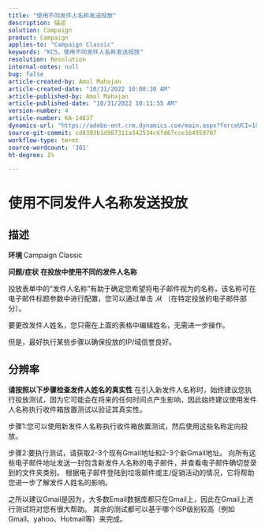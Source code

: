 ```yaml
---
title: "使用不同发件人名称发送投放"
description: 描述
solution: Campaign
product: Campaign
applies-to: "Campaign Classic"
keywords: "KCS，使用不同发件人名称发送投放"
resolution: Resolution
internal-notes: null
bug: false
article-created-by: Amol Mahajan
article-created-date: "10/31/2022 10:08:30 AM"
article-published-by: Amol Mahajan
article-published-date: "10/31/2022 10:11:55 AM"
version-number: 4
article-number: KA-14837
dynamics-url: "https://adobe-ent.crm.dynamics.com/main.aspx?forceUCI=1&pagetype=entityrecord&etn=knowledgearticle&id=fddd9bf4-0359-ed11-9561-6045bd006079"
source-git-commit: cd8393b1d987311a342534c6fd67cce164959707
workflow-type: tm+mt
source-wordcount: '301'
ht-degree: 1%

---
```


# 使用不同发件人名称发送投放

## 描述

<b>环境</b><b> </b>
Campaign Classic


<b>问题/症状</b>
<b>在投放中使用不同的发件人名称</b>

投放表单中的“发件人名称”有助于确定您希望将电子邮件视为的名称，该名称可在电子邮件标题参数中进行配置，您可以通过单击 *从* （在特定投放的电子邮件部分）。

要更改发件人姓名，您只需在上面的表格中编辑姓名，无需进一步操作。

但是，最好执行某些步骤以确保投放的IP/域信誉良好。






## 分辨率

<b>请按照以下步骤检查发件人姓名的真实性</b>
在引入新发件人名称时，始终建议您执行投放测试，因为它可能会在将来的任何时间点产生影响，因此始终建议使用发件人名称执行收件箱放置测试以验证其真实性。

步骤1:您可以使用新发件人名称执行收件箱放置测试，然后使用这些名称定向投放。

步骤2:要执行测试，请获取2-3个现有Gmail地址和2-3个新Gmail地址。 向所有这些电子邮件地址发送一封包含新发件人名称的电子邮件，并查看电子邮件确切登录到的文件夹类别。 根据电子邮件登陆到垃圾邮件或主/促销活动的情况，它将帮助您进一步了解发件人姓名的影响。

之所以建议Gmail是因为，大多数Email数据库都只在Gmail上，因此在Gmail上进行测试将对您有很大帮助。 其余的测试都可以基于哪个ISP级别较高（例如Gmail、yahoo、Hotmail等）来完成。
